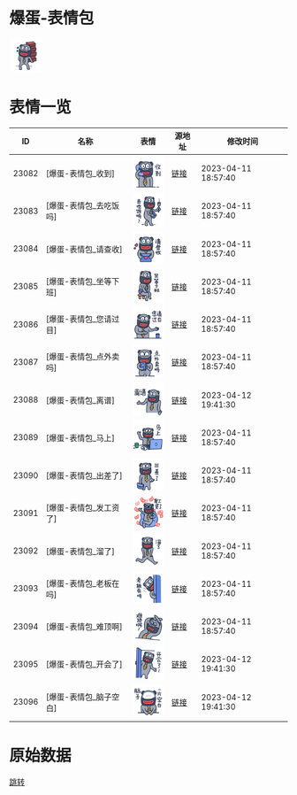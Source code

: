 # 爆蛋-表情包

<img src="./cover.png" height="60" alt="cover" />

# 表情一览

|ID|名称|表情|源地址|修改时间|
|----|----|----|----|----|
|23082|[爆蛋-表情包_收到]|<img src="./pic/023082_%5B爆蛋-表情包_收到%5D.png" height="60" alt="收到"/>|[链接](https://i0.hdslb.com/bfs/garb/2e86e7a72eff4e1fd7be56e09d0c2d05efbcacc1.png)|2023-04-11 18:57:40|
|23083|[爆蛋-表情包_去吃饭吗]|<img src="./pic/023083_%5B爆蛋-表情包_去吃饭吗%5D.png" height="60" alt="去吃饭吗"/>|[链接](https://i0.hdslb.com/bfs/garb/e95a9b644404787e41fb753a6d62e4f8080d1298.png)|2023-04-11 18:57:40|
|23084|[爆蛋-表情包_请查收]|<img src="./pic/023084_%5B爆蛋-表情包_请查收%5D.png" height="60" alt="请查收"/>|[链接](https://i0.hdslb.com/bfs/garb/f0a77daa7a60a06213b3554b6afe7cff33bb0828.png)|2023-04-11 18:57:40|
|23085|[爆蛋-表情包_坐等下班]|<img src="./pic/023085_%5B爆蛋-表情包_坐等下班%5D.png" height="60" alt="坐等下班"/>|[链接](https://i0.hdslb.com/bfs/garb/eb233003b997db231f14268b7eb84d77680132ca.png)|2023-04-11 18:57:40|
|23086|[爆蛋-表情包_您请过目]|<img src="./pic/023086_%5B爆蛋-表情包_您请过目%5D.png" height="60" alt="您请过目"/>|[链接](https://i0.hdslb.com/bfs/garb/18924b2d590d8b85d68291111793b93791d054f9.png)|2023-04-11 18:57:40|
|23087|[爆蛋-表情包_点外卖吗]|<img src="./pic/023087_%5B爆蛋-表情包_点外卖吗%5D.png" height="60" alt="点外卖吗"/>|[链接](https://i0.hdslb.com/bfs/garb/cd28d6d3071391415d130d7c38309eba6af97cb1.png)|2023-04-11 18:57:40|
|23088|[爆蛋-表情包_离谱]|<img src="./pic/023088_%5B爆蛋-表情包_离谱%5D.png" height="60" alt="离谱"/>|[链接](https://i0.hdslb.com/bfs/garb/b8dcb44b53aac38865d5a840711d1797d665727d.png)|2023-04-12 19:41:30|
|23089|[爆蛋-表情包_马上]|<img src="./pic/023089_%5B爆蛋-表情包_马上%5D.png" height="60" alt="马上"/>|[链接](https://i0.hdslb.com/bfs/garb/37e357b3377d7daa3e35bcdcba026f6e8887cb9a.png)|2023-04-11 18:57:40|
|23090|[爆蛋-表情包_出差了]|<img src="./pic/023090_%5B爆蛋-表情包_出差了%5D.png" height="60" alt="出差了"/>|[链接](https://i0.hdslb.com/bfs/garb/e2578f32bf83c4c9631cf9a8c374a6737e1efc16.png)|2023-04-11 18:57:40|
|23091|[爆蛋-表情包_发工资了]|<img src="./pic/023091_%5B爆蛋-表情包_发工资了%5D.png" height="60" alt="发工资了"/>|[链接](https://i0.hdslb.com/bfs/garb/ac72110871214b0a1832c54eb84d2b9f37a65364.png)|2023-04-11 18:57:40|
|23092|[爆蛋-表情包_溜了]|<img src="./pic/023092_%5B爆蛋-表情包_溜了%5D.png" height="60" alt="溜了"/>|[链接](https://i0.hdslb.com/bfs/garb/655268cb59c8d1d16945ba946e8ef7d8321f416d.png)|2023-04-11 18:57:40|
|23093|[爆蛋-表情包_老板在吗]|<img src="./pic/023093_%5B爆蛋-表情包_老板在吗%5D.png" height="60" alt="老板在吗"/>|[链接](https://i0.hdslb.com/bfs/garb/eaaa52fa848c27c34e4c9a2455bc784e81f5e497.png)|2023-04-11 18:57:40|
|23094|[爆蛋-表情包_难顶啊]|<img src="./pic/023094_%5B爆蛋-表情包_难顶啊%5D.png" height="60" alt="难顶啊"/>|[链接](https://i0.hdslb.com/bfs/garb/ab080d94c1d803a333f8f94250f778aff0e5548d.png)|2023-04-11 18:57:40|
|23095|[爆蛋-表情包_开会了]|<img src="./pic/023095_%5B爆蛋-表情包_开会了%5D.png" height="60" alt="开会了"/>|[链接](https://i0.hdslb.com/bfs/garb/ddf670e84db1c375ddef0c799b14c2be49bcb245.png)|2023-04-12 19:41:30|
|23096|[爆蛋-表情包_脑子空白]|<img src="./pic/023096_%5B爆蛋-表情包_脑子空白%5D.png" height="60" alt="脑子空白"/>|[链接](https://i0.hdslb.com/bfs/garb/c62f93d624f73d7389185e2d21b303da8522e48f.png)|2023-04-12 19:41:30|

# 原始数据

[跳转](./raw.json)

